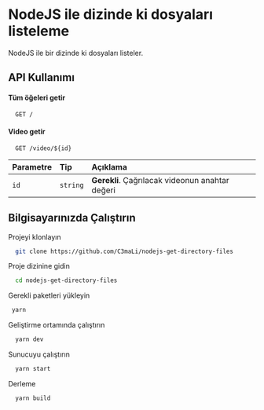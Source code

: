 
# NodeJS ile dizinde ki dosyaları listeleme

NodeJS ile bir dizinde ki dosyaları listeler.


## API Kullanımı

#### Tüm öğeleri getir

```http
  GET /
```


#### Video getir

```http
  GET /video/${id}
```

| Parametre | Tip     | Açıklama                       |
| :-------- | :------- | :-------------------------------- |
| `id`      | `string` | **Gerekli**. Çağrılacak videonun anahtar değeri |




  
## Bilgisayarınızda Çalıştırın

Projeyi klonlayın

```bash
  git clone https://github.com/C3maLi/nodejs-get-directory-files
```

Proje dizinine gidin

```bash
  cd nodejs-get-directory-files
```

Gerekli paketleri yükleyin

```bash
 yarn
```

Geliştirme ortamında çalıştırın

```bash
  yarn dev
```
Sunucuyu çalıştırın

```bash
  yarn start
```
Derleme

```bash
  yarn build
```
